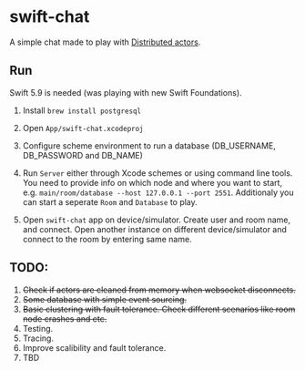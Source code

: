 #  swift-chat

A simple chat made to play with [Distributed actors](https://www.swift.org/blog/distributed-actors/).

## Run

Swift 5.9 is needed (was playing with new Swift Foundations).

1. Install `brew install postgresql`

2. Open `App/swift-chat.xcodeproj`

3. Configure scheme environment to run a database (DB_USERNAME, DB_PASSWORD and DB_NAME)

4. Run `Server` either through Xcode schemes or using command line tools. You need to provide info on which node and where you want to start, e.g. `main/room/database --host 127.0.0.1 --port 2551`. 
  Additionaly you can start a seperate `Room` and `Database` to play.

5. Open `swift-chat` app on device/simulator. Create user and room name, and connect. Open another instance on different device/simulator and connect to the room by entering same name.

## TODO:
1. ~~Check if actors are cleaned from memory when websocket disconnects.~~
2. ~~Some database with simple event sourcing.~~
3. ~~Basic clustering with fault tolerance. Check different scenarios like room node crashes and etc.~~
4. Testing.
5. Tracing.
6. Improve scalibility and fault tolerance.
7. TBD
